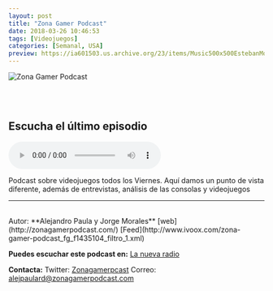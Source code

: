 ```yaml
---
layout: post
title: "Zona Gamer Podcast"
date: 2018-03-26 10:46:53
tags: [Videojuegos]
categories: [Semanal, USA]
preview: https://ia601503.us.archive.org/23/items/Music500x500EstebanMontoya/300-zonagamer.png
---
```


![Zona Gamer Podcast](https://ia601503.us.archive.org/23/items/Music500x500EstebanMontoya/500-zonagamer.png)

<br/>
<br/>

## Escucha el último episodio

<!--reproductor-feed=http://www.ivoox.com/zona-gamer-podcast_fg_f1435104_filtro_1.xml-->
<!--reproductor-start-->
<audio id="audio" preload="auto" controls="" src="http://us.ivoox.com/es/zgp-37-review-far-cry-5_mf_24875231_feed_1.mp3"></audio>
<!--reproductor-end-->

Podcast sobre videojuegos todos los Viernes. Aquí damos un punto de vista diferente, además de entrevistas, análisis de las consolas y videojuegos

_ _ _
<br>
Autor: **Alejandro Paula y Jorge Morales**
[web](http://zonagamerpodcast.com/)
[Feed](http://www.ivoox.com/zona-gamer-podcast_fg_f1435104_filtro_1.xml)


**Puedes escuchar este podcast en:**
[La nueva radio](http://www.lanuevaradio.net/)


**Contacta:**
Twitter: [Zonagamerpcast](https://twitter.com/onagamerpcast)
Correo: [alejpaulard@zonagamerpodcast.com](mailto:alejpaulard@zonagamerpodcast.com)

